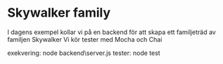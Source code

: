 # Skywalker family

I dagens exempel kollar vi på en backend för att skapa ett familjeträd av familjen Skywalker
Vi kör tester med Mocha och Chai

exekvering: node backend\server.js
tester: node test 
